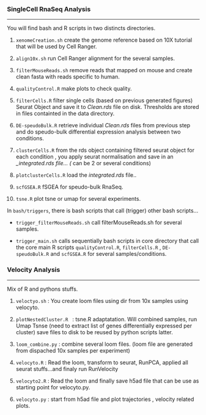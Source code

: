 ### SingleCell RnaSeq Analysis
_________________

You will find bash and R scripts in two distincts directories.  

1. `xenomeCreation.sh` create the genome reference based on 10X tutorial that will be used by Cell Ranger. 

2. `align10x.sh` run Cell Ranger alignment for the several samples. 

3. `filterMouseReads.sh` remove reads that mapped on mouse and create clean fasta with reads specific to human.

4. `qualityControl.R` make plots to check quality.

5. `filterCells.R` filter single cells (based on previous generated figures) Seurat Object and save it to *_Clean.rds_* file on disk. Thresholds are stored in files containted in the data directory.

6. `DE-speudoBulk.R` retrieve individual *_Clean.rds_* files from previous step and do speudo-bulk differential expression analysis between two conditions.

7. `clusterCells.R` from the rds object containing filtered seurat object for each condition , you apply seurat normalisation and save in an *_integrated.rds file... (* can be 2 or several conditions)

8. `plotclusterCells.R` load the *_integrated.rds_* file..

9. `scfGSEA.R` fSGEA for speudo-bulk RnaSeq.

10. `tsne.R` plot tsne or umap for several experiments.

In `bash/triggers`, there is bash scripts that call (trigger) other bash scripts...


* `trigger_filterMouseReads.sh` call filterMouseReads.sh for several samples.

* `trigger_main.sh` calls sequentially  bash scripts in core directory that call the core main R scripts `qualityControl.R`, `filterCells.R` , `DE-speudoBulk.R` and `scfGSEA.R` for several samples/conditions.


### Velocity Analysis
_________________

Mix of R and pythons stuffs.

1. `veloctyo.sh` : You create loom files using dir from 10x samples using velocyto.

2. `plotNestedCluster.R ` : tsne.R adaptatation. Will combined samples, run Umap Tsnse (need to extract list of genes differentially expressed per cluster) save files to disk to be reused by python scripts latter.

3. `loom_combine.py` : combine several loom files. (loom file are generated from dispached 10x samples per experiment)

4. `velocyto.R` : Read the loom, transform to seurat, RunPCA, applied all seurat stuffs...and finaly run RunVelocity 

5. `velocyto2.R` : Read the loom and finally save h5ad file that can be use as starting point for velocyto.py.

6. `velocyto.py` : start from h5ad file and plot trajectories , velocity related plots.

